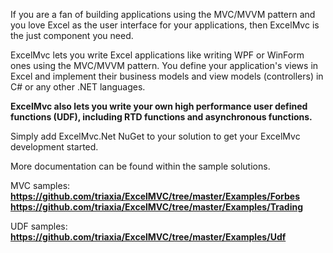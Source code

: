 
If you are a fan of building applications using the MVC/MVVM pattern and you love Excel as the user interface for
your applications, then ExcelMvc is the just component you need.

ExcelMvc lets you write Excel applications like writing WPF or WinForm ones using the MVC/MVVM pattern.
You define your application's views in Excel and implement their business models and view models (controllers) in C#
or any other .NET languages.

**ExcelMvc also lets you write your own high performance user defined functions (UDF), including RTD functions and asynchronous functions.**

Simply add ExcelMvc.Net NuGet to your solution to get your ExcelMvc development started.

More documentation can be found within the sample solutions.

MVC samples:
**https://github.com/triaxia/ExcelMVC/tree/master/Examples/Forbes**
**https://github.com/triaxia/ExcelMVC/tree/master/Examples/Trading**


UDF samples:
**https://github.com/triaxia/ExcelMVC/tree/master/Examples/Udf**
